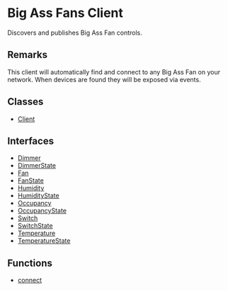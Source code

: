 # Big Ass Fans Client

Discovers and publishes Big Ass Fan controls.

## Remarks

This client will automatically find and connect to any Big Ass Fan on your
network. When devices are found they will be exposed via events.

## Classes

- [Client](classes/Client.md)

## Interfaces

- [Dimmer](interfaces/Dimmer.md)
- [DimmerState](interfaces/DimmerState.md)
- [Fan](interfaces/Fan.md)
- [FanState](interfaces/FanState.md)
- [Humidity](interfaces/Humidity.md)
- [HumidityState](interfaces/HumidityState.md)
- [Occupancy](interfaces/Occupancy.md)
- [OccupancyState](interfaces/OccupancyState.md)
- [Switch](interfaces/Switch.md)
- [SwitchState](interfaces/SwitchState.md)
- [Temperature](interfaces/Temperature.md)
- [TemperatureState](interfaces/TemperatureState.md)

## Functions

- [connect](functions/connect.md)

